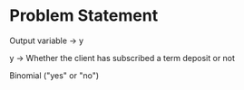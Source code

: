 # Problem Statement

Output variable -> y

y -> Whether the client has subscribed a term deposit or not 

Binomial ("yes" or "no")
